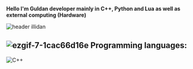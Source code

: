 
**Hello I'm Guldan developer mainly in C++, Python and Lua as well as external computing (Hardware)**




![header illidan](https://user-images.githubusercontent.com/98873011/152193823-bf64b0bf-fb59-444b-879d-1059155690e7.gif)


## ![ezgif-7-1cac66d16e](https://user-images.githubusercontent.com/98873011/152515253-3782e35a-f5d9-411d-8157-a330d450059d.gif)  Programming languages:


![C++](https://img.shields.io/badge/c++-%2300599C.svg?style=for-the-badge&logo=c%2B%2B&logoColor=white)



